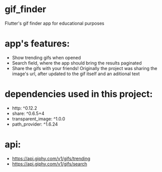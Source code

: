 # gif_finder

Flutter's gif finder app for educational purposes

# app's features:
- Show trending gifs when opened
- Search field, where the app should bring the results paginated
- Share the gifs with your friends! Originally the project was sharing the image's url, after updated to the gif itself and an aditional text

# dependencies used in this project:
- http: ^0.12.2
- share: ^0.6.5+4
- transparent_image: ^1.0.0
- path_provider: ^1.6.24

# api:
- https://api.giphy.com/v1/gifs/trending
- https://api.giphy.com/v1/gifs/search
